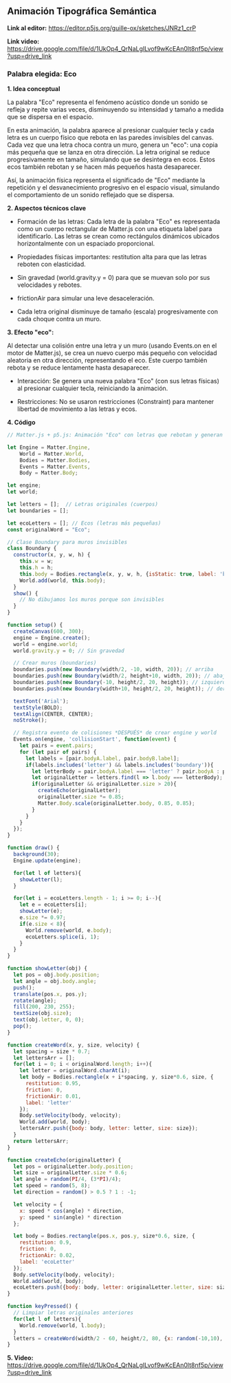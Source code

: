 ## Animación Tipográfica Semántica

**Link al editor:** https://editor.p5js.org/guille-ox/sketches/JNRz1_crP

**Link video:** https://drive.google.com/file/d/1UkOp4_QrNaLgILvof9wKcEAn0lt8nf5p/view?usp=drive_link

### Palabra elegida: Eco

**1. Idea conceptual**
   
La palabra "Eco" representa el fenómeno acústico donde un sonido se refleja y repite varias veces, disminuyendo su intensidad y tamaño a medida que se dispersa en el espacio.

En esta animación, la palabra aparece al presionar cualquier tecla y cada letra es un cuerpo físico que rebota en las paredes invisibles del canvas. Cada vez que una letra choca contra un muro, genera un "eco": una copia más pequeña que se lanza en otra dirección. La letra original se reduce progresivamente en tamaño, simulando que se desintegra en ecos. Estos ecos también rebotan y se hacen más pequeños hasta desaparecer.

Así, la animación física representa el significado de "Eco" mediante la repetición y el desvanecimiento progresivo en el espacio visual, simulando el comportamiento de un sonido reflejado que se dispersa.

**2. Aspectos técnicos clave**

- Formación de las letras: Cada letra de la palabra "Eco" es representada como un cuerpo rectangular de Matter.js con una etiqueta label para identificarlo. Las letras se crean como rectángulos dinámicos ubicados horizontalmente con un espaciado proporcional.

- Propiedades físicas importantes: restitution alta para que las letras reboten con elasticidad.

- Sin gravedad (world.gravity.y = 0) para que se muevan solo por sus velocidades y rebotes.

- frictionAir para simular una leve desaceleración.

- Cada letra original disminuye de tamaño (escala) progresivamente con cada choque contra un muro.

**3. Efecto "eco":**

Al detectar una colisión entre una letra y un muro (usando Events.on en el motor de Matter.js), se crea un nuevo cuerpo más pequeño con velocidad aleatoria en otra dirección, representando el eco. Este cuerpo también rebota y se reduce lentamente hasta desaparecer.

- Interacción: Se genera una nueva palabra "Eco" (con sus letras físicas) al presionar cualquier tecla, reiniciando la animación.

- Restricciones: No se usaron restricciones (Constraint) para mantener libertad de movimiento a las letras y ecos.

**4. Código**

```js
// Matter.js + p5.js: Animación "Eco" con letras que rebotan y generan ecos

let Engine = Matter.Engine,
    World = Matter.World,
    Bodies = Matter.Bodies,
    Events = Matter.Events,
    Body = Matter.Body;

let engine;
let world;

let letters = [];  // Letras originales (cuerpos)
let boundaries = [];

let ecoLetters = []; // Ecos (letras más pequeñas)
const originalWord = "Eco";

// Clase Boundary para muros invisibles
class Boundary {
  constructor(x, y, w, h) {
    this.w = w;
    this.h = h;
    this.body = Bodies.rectangle(x, y, w, h, {isStatic: true, label: 'boundary'});
    World.add(world, this.body);
  }
  show() {
    // No dibujamos los muros porque son invisibles
  }
}

function setup() {
  createCanvas(600, 300);
  engine = Engine.create();
  world = engine.world;
  world.gravity.y = 0; // Sin gravedad

  // Crear muros (boundaries)
  boundaries.push(new Boundary(width/2, -10, width, 20)); // arriba
  boundaries.push(new Boundary(width/2, height+10, width, 20)); // abajo
  boundaries.push(new Boundary(-10, height/2, 20, height)); // izquierda
  boundaries.push(new Boundary(width+10, height/2, 20, height)); // derecha

  textFont('Arial');
  textStyle(BOLD);
  textAlign(CENTER, CENTER);
  noStroke();

  // Registra evento de colisiones *DESPUÉS* de crear engine y world
  Events.on(engine, 'collisionStart', function(event) {
    let pairs = event.pairs;
    for (let pair of pairs) {
      let labels = [pair.bodyA.label, pair.bodyB.label];
      if(labels.includes('letter') && labels.includes('boundary')){
        let letterBody = pair.bodyA.label === 'letter' ? pair.bodyA : pair.bodyB;
        let originalLetter = letters.find(l => l.body === letterBody);
        if(originalLetter && originalLetter.size > 20){
          createEcho(originalLetter);
          originalLetter.size *= 0.85;
          Matter.Body.scale(originalLetter.body, 0.85, 0.85);
        }
      }
    }
  });
}

function draw() {
  background(30);
  Engine.update(engine);

  for(let l of letters){
    showLetter(l);
  }

  for(let i = ecoLetters.length - 1; i >= 0; i--){
    let e = ecoLetters[i];
    showLetter(e);
    e.size *= 0.97;
    if(e.size < 8){
      World.remove(world, e.body);
      ecoLetters.splice(i, 1);
    }
  }
}

function showLetter(obj) {
  let pos = obj.body.position;
  let angle = obj.body.angle;
  push();
  translate(pos.x, pos.y);
  rotate(angle);
  fill(200, 230, 255);
  textSize(obj.size);
  text(obj.letter, 0, 0);
  pop();
}

function createWord(x, y, size, velocity) {
  let spacing = size * 0.7;
  let lettersArr = [];
  for(let i = 0; i < originalWord.length; i++){
    let letter = originalWord.charAt(i);
    let body = Bodies.rectangle(x + i*spacing, y, size*0.6, size, {
      restitution: 0.95,
      friction: 0,
      frictionAir: 0.01,
      label: 'letter'
    });
    Body.setVelocity(body, velocity);
    World.add(world, body);
    lettersArr.push({body: body, letter: letter, size: size});
  }
  return lettersArr;
}

function createEcho(originalLetter) {
  let pos = originalLetter.body.position;
  let size = originalLetter.size * 0.6;
  let angle = random(PI/4, (3*PI)/4);
  let speed = random(5, 8);
  let direction = random() > 0.5 ? 1 : -1;

  let velocity = {
    x: speed * cos(angle) * direction,
    y: speed * sin(angle) * direction
  };

  let body = Bodies.rectangle(pos.x, pos.y, size*0.6, size, {
    restitution: 0.9,
    friction: 0,
    frictionAir: 0.02,
    label: 'ecoLetter'
  });
  Body.setVelocity(body, velocity);
  World.add(world, body);
  ecoLetters.push({body: body, letter: originalLetter.letter, size: size});
}

function keyPressed() {
  // Limpiar letras originales anteriores
  for(let l of letters){
    World.remove(world, l.body);
  }
  letters = createWord(width/2 - 60, height/2, 80, {x: random(-10,10), y: random(-10,10)});
}
```

**5. Video:** https://drive.google.com/file/d/1UkOp4_QrNaLgILvof9wKcEAn0lt8nf5p/view?usp=drive_link

